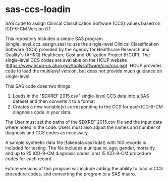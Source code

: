 # sas-ccs-loadin
SAS code to assign Clinical Classification Software (CCS) values based on ICD-9-CM
Version 0.1

This repository includes a simple SAS program (single_level_ccs_assign.sas) to use the single-level Clinical Classification Software (CCS) provided by the Agency for Healthcare Research and Quality's (AHRQ) Healthcare Cost and Utilization Project (HCUP). The single-level CCS codes are available on the HCUP website (https://www.hcup-us.ahrq.gov/toolssoftware/ccs/ccs.jsp).  HCUP provides code to load the multilevel version, but does not provide much guidance on single-level.

This SAS code does two things:
1) Loads in the "$DXREF 2015.csv" single-level CCS data into a SAS dataset and then converts it to a format
2) Creates a new variable(s) corresponding to the CCS for each ICD-9-CM diagnosis code in your data. 

The User must set the paths of the $DXREF 2015.csv file and the input data where noted in the code.  Users must also adjust the names and number of diagnosis and CCS codes as necessary.  

A sample synthetic data file (fakedata.sas7bdat) with 100 records is included for testing. The file includes a unique id, age, gender, mortality, and up to 25 ICD-9-CM diagnosis codes, and 15 ICD-9-CM procedure codes for each record.

Future versions of this program will include adding the ability to load in CCS procedure codes, and converting the program to a SAS macro. 
